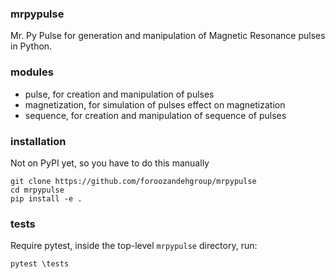 ### mrpypulse

Mr. Py Pulse for generation and manipulation of Magnetic Resonance pulses in Python.

### modules

  - pulse, for creation and manipulation of pulses
  - magnetization, for simulation of pulses effect on magnetization
  - sequence, for creation and manipulation of sequence of pulses

### installation

Not on PyPI yet, so you have to do this manually

```
git clone https://github.com/foroozandehgroup/mrpypulse
cd mrpypulse
pip install -e .
```

### tests

Require pytest, inside the top-level `mrpypulse` directory, run:

```
pytest \tests
```
